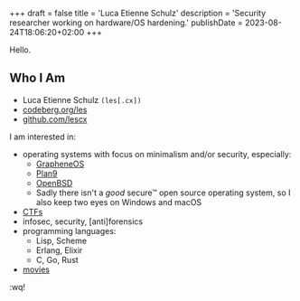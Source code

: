 +++
draft = false
title = 'Luca Etienne Schulz'
description = 'Security researcher working on hardware/OS hardening.'
publishDate = 2023-08-24T18:06:20+02:00
+++

Hello.

## Who I Am

* Luca Etienne Schulz `(les[.cx])`
* [codeberg.org/les](https://codeberg.org/les)
* [github.com/lescx](https://github.com/lescx)

I am interested in:

* operating systems with focus on minimalism and/or security, especially:
  * [GrapheneOS](https://grapheneos.org)
  * [Plan9](https://en.wikipedia.org/wiki/Plan_9_from_Bell_Labs)
  * [OpenBSD](https://www.openbsd.org)
  * Sadly there isn't a *good* secure™ open source operating system, so I also keep two eyes on Windows and macOS
* [CTFs](https://ctf101.org)
* infosec, security, \[anti]forensics
* programming languages:
  * Lisp, Scheme
  * Erlang, Elixir
  * C, Go, Rust
* [movies](https://letterboxd.com/lescx)

:wq!